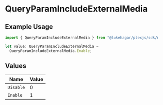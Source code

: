 # QueryParamIncludeExternalMedia

## Example Usage

```typescript
import { QueryParamIncludeExternalMedia } from "@lukehagar/plexjs/sdk/models/operations";

let value: QueryParamIncludeExternalMedia =
  QueryParamIncludeExternalMedia.Enable;
```

## Values

| Name      | Value     |
| --------- | --------- |
| `Disable` | 0         |
| `Enable`  | 1         |